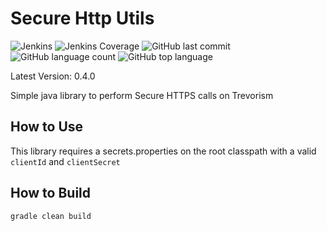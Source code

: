  # Secure Http Utils
![Jenkins](https://img.shields.io/jenkins/build/http/trevorism-build.eastus.cloudapp.azure.com/secure-http-utils)
![Jenkins Coverage](https://img.shields.io/jenkins/coverage/jacoco/http/trevorism-build.eastus.cloudapp.azure.com/secure-http-utils)
![GitHub last commit](https://img.shields.io/github/last-commit/trevorism/secure-http-utils)
![GitHub language count](https://img.shields.io/github/languages/count/trevorism/secure-http-utils)
![GitHub top language](https://img.shields.io/github/languages/top/trevorism/secure-http-utils)
 
Latest Version: 0.4.0 
 
Simple java library to perform Secure HTTPS calls on Trevorism 
 
## How to Use 
This library requires a secrets.properties on the root classpath with a
valid `clientId` and `clientSecret`

## How to Build
`gradle clean build`